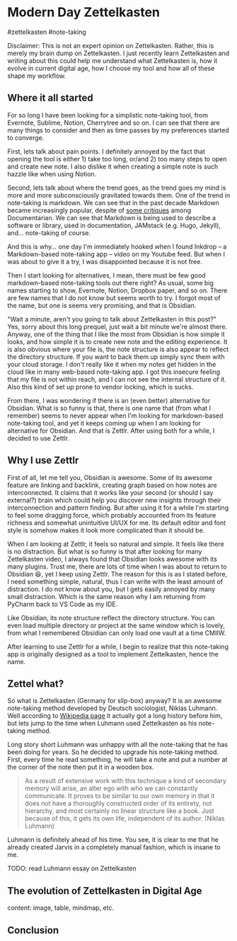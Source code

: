 # Modern Day Zettelkasten

#zettelkasten #note-taking

Disclaimer: This is not an expert opinion on Zettelkasten. Rather, this is merely my brain dump on Zettelkasten. I just recently learn Zettelkasten and writing about this could help me understand what Zettelkasten is, how it evolve in current digital age, how I choose my tool and how all of these shape my workflow.

## Where it all started

For so long I have been looking for a simplistic note-taking tool, from Evernote, Sublime, Notion, Cherrytree and so on. I can see that there are many things to consider and then as time passes by my preferences started to converge.

First, lets talk about pain points. I definitely annoyed by the fact that opening the tool is either 1) take too long, or/and 2) too many steps to open and create new note. I also dislike it when creating a simple note is such hazzle like when using Notion.

Second, lets talk about where the trend goes, as the trend goes my mind is more and more subconsciously gravitated towards them. One of the trend in note-taking is markdown. We can see that in the past decade Markdown became increasingly popular, despite of [some critiques](https://ericholscher.com/blog/2016/mar/15/dont-use-markdown-for-technical-docs/) among Documentarian. We can see that Markdown is being used to describe a software or library, used in documentation, JAMstack (e.g. Hugo, Jekyll), and… note-taking of course.

And this is why… one day I'm immediately hooked when I found Inkdrop – a Markdown-based note-taking app – video on my Youtube feed. But when I was about to give it a try, I was disappointed because it is not free.

Then I start looking for alternatives, I mean, there must be few good markdown-based note-taking tools out there right? As usual, some big names starting to show, Evernote, Notion, Dropbox paper, and so on. There are few names that I do not know but seems worth to try. I forgot most of the name, but one is seems very promising, and that is Obsidian.

"Wait a minute, aren't you going to talk about Zettelkasten in this post?" Yes, sorry about this long prequel, just wait a bit minute we're almost there. Anyway, one of the thing that I like the most from Obsidian is how simple it looks, and how simple it is to create new note and the editing experience. It is also obvious where your file is, the note structure is also appear to reflect the directory structure. If you want to back them up simply sync them with your cloud storage. I don't really like it when my notes get hidden in the cloud like in many web-based note-taking app. I got this insecure feeling that my file is not within reach, and I can not see the internal structure of it. Also this kind of set up prone to vendor locking, which is sucks.

From there, I was wondering if there is an (even better) alternative for Obsidian. What is so funny is that, there is one name that (from what I remember) seems to never appear when I'm looking for markdown-based note-taking tool, and yet it keeps coming up when I am looking for alternative for Obsidian. And that is Zettlr. After using both for a while, I decided to use Zettlr.

## Why I use Zettlr

First of all, let me tell you, Obsidian is awesome. Some of its awesome feature are linking and backlink, creating graph based on how notes are interconnected. It claims that it works like your second (or should I say external?) brain which could help you discover new insights through their interconnection and pattern finding. But after using it for a while I'm starting to feel some dragging force, which probably accounted from its feature richness and somewhat unintuitive UI/UX for me. Its default editor and font style is somehow makes it look more complicated than it should be.

When I am looking at Zettlr, it feels so natural and simple. It feels like there is no distraction. But what is so funny is that after looking for many Zettelkasten video, I always found that Obsidian looks awesome with its many plugins. Trust me, there are lots of time when I was about to return to Obsidian 😆, yet I keep using Zettlr. The reason for this is as I stated before, I need something simple, natural, thus I can write with the least amount of distraction. I do not know about you, but I gets easily annoyed by many small distraction. Which is the same reason why I am returning from PyCharm back to VS Code as my IDE.

Like Obsidian, its note structure reflect the directory structure. You can even load multiple directory or project at the same window which is lovely, from what I remembered Obsidian can only load one vault at a time CMIIW.

After learning to use Zettlr for a while, I begin to realize that this note-taking app is originally designed as a tool to implement Zettelkasten, hence the name.

## Zettel what?

So what is Zettelkasten (Germany for slip-box) anyway? It is an awesome note-taking method developed by Deutsch sociologist, Niklas Luhmann. Well according to [Wikipedia page](https://en.wikipedia.org/wiki/Zettelkasten) it actually got a long history before him, but lets jump to the time when Luhmann used Zettelkasten as his note-taking method.

Long story short Luhmann was unhappy with all the note-taking that he has been doing for years. So he decided to upgrade his note-taking method. First, every time he read something, he will take a note and put a number at the corner of the note then put it in a wooden box.

> As a result of extensive work with this technique a kind of secondary memory will arise, an alter ego with who we can constantly communicate. It proves to be similar to our own memory in that it does not have a thoroughly constructed order of its entirety, not hierarchy, and most certainly no linear structure like a book. Just because of this, it gets its own life, independent of its author. (Niklas Luhmann)

Luhmann is definitely ahead of his time. You see, it is clear to me that he already created Jarvis in a completely manual fashion, which is insane to me.

TODO: read Luhmann essay on Zettelkasten

## The evolution of Zettelkasten in Digital Age
content: image, table, mindmap, etc.

## Conclusion